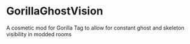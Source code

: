 # GorillaGhostVision
A cosmetic mod for Gorilla Tag to allow for constant ghost and skeleton visibility in modded rooms 
